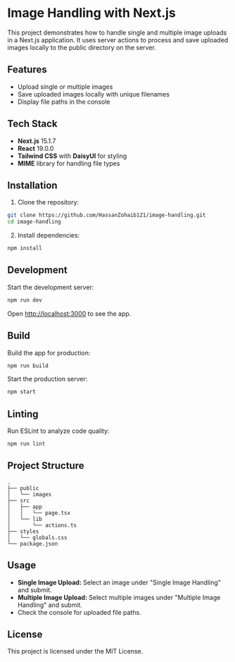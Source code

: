 # Image Handling with Next.js

This project demonstrates how to handle single and multiple image uploads in a Next.js application. It uses server actions to process and save uploaded images locally to the public directory on the server.

## Features
- Upload single or multiple images
- Save uploaded images locally with unique filenames
- Display file paths in the console

## Tech Stack
- **Next.js** 15.1.7
- **React** 19.0.0
- **Tailwind CSS** with **DaisyUI** for styling
- **MIME** library for handling file types

## Installation
1. Clone the repository:
```bash
git clone https://github.com/HassanZohaib121/image-handling.git
cd image-handling
```

2. Install dependencies:
```bash
npm install
```

## Development
Start the development server:
```bash
npm run dev
```

Open [http://localhost:3000](http://localhost:3000) to see the app.

## Build
Build the app for production:
```bash
npm run build
```

Start the production server:
```bash
npm start
```

## Linting
Run ESLint to analyze code quality:
```bash
npm run lint
```

## Project Structure
```
.
├── public
│   └── images
├── src
│   ├── app
│   │   └── page.tsx
│   └── lib
│       └── actions.ts
├── styles
│   └── globals.css
└── package.json
```

## Usage
- **Single Image Upload:** Select an image under "Single Image Handling" and submit.
- **Multiple Image Upload:** Select multiple images under "Multiple Image Handling" and submit.
- Check the console for uploaded file paths.

## License
This project is licensed under the MIT License.

